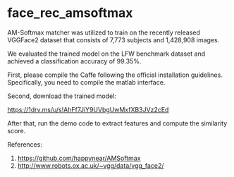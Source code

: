 # face_rec_amsoftmax

AM-Softmax matcher was utilized to train on the recently released VGGFace2 dataset that consists of 7,773 subjects and 1,428,908 images.

We evaluated the trained model on the LFW benchmark dataset and achieved a classification accuracy of 99.35%.

First, please compile the Caffe following the official installation guidelines. Specifically, you need to compile the matlab interface. 

Second, download the trained model:

https://1drv.ms/u/s!AhFf7JiY9UVbgUwMxfXB3JVz2cEd

After that, run the demo code to extract features and compute the similarity score. 

References:

1. https://github.com/happynear/AMSoftmax
2. http://www.robots.ox.ac.uk/~vgg/data/vgg_face2/
